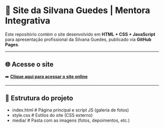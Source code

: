 # 🌿 Site da Silvana Guedes | Mentora Integrativa

Este repositório contém o site desenvolvido em **HTML + CSS + JavaScript** para apresentação profissional da Silvana Guedes, publicado via **GitHub Pages**.

---

## 🌐 Acesse o site

➡️ **[Clique aqui para acessar o site online](https://silvanahguedes.github.io/)**  

---

## 📂 Estrutura do projeto
- index.html # Página principal e script JS (galeria de fotos)
- style.css # Estilos do site (CSS externo)
- media/ # Pasta com as imagens (fotos, depoimentos, etc.)
